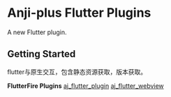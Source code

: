 # Anji-plus Flutter Plugins

A new Flutter plugin.

## Getting Started
flutter与原生交互，包含静态资源获取，版本获取。

**FlutterFire Plugins** 
 [aj_flutter_plugin](./aj_flutter_plugin/) 
 [aj_flutter_webview](./aj_flutter_webview/) 


